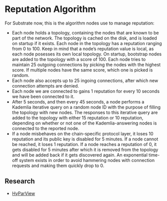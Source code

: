 # Reputation Algorithm

For Substrate now, this is the algorithm nodes use to manage reputation:
* Each node holds a topology, containing the nodes that are known to be part of the network. The topology is cached on the disk, and is loaded on startup if it exists. Each node in the topology has a reputation ranging from 0 to 100. Keep in mind that a node’s reputation value is local, as each node posesses its own local topology. On startup, bootstrap nodes are added to the topology with a score of 100. Each node tries to maintain 25 outgoing connections by picking the nodes with the highest score. If multiple nodes have the same score, which one is picked is random.
* Each node also accepts up to 25 ingoing connections, after which new connection attempts are denied.
* Each node we are connected to gains 1 reputation for every 10 seconds we have been connected to it.
* After 5 seconds, and then every 45 seconds, a node performs a Kademlia iterative query on a random node ID with the purpose of filling the topology with new nodes. The responses to this iterative query are added to the topology with either 15 reputation or 10 reputation, depending on whether or not one of the Kademlia-answering nodes is connected to the reported node.
* If a node misbehaves on the chain-specific protocol layer, it loses 10 reputation and its public key is disabled for 5 minutes. If a node cannot be reached, it loses 1 reputation. If a node reaches a reputation of 0, it gets disabled for 5 minutes after which it is removed from the topology and will be added back if it gets discovered again. An exponential time-off system exists in order to avoid hammering nodes with connection requests and making them quickly drop to 0.

## Research
* [HyParView](http://asc.di.fct.unl.pt/~jleitao/pdf/dsn07-leitao.pdf)